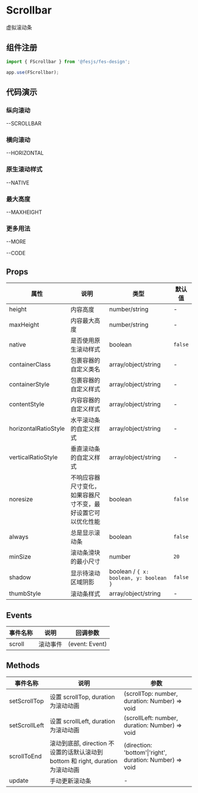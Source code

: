 # Scrollbar

虚拟滚动条

## 组件注册

```js
import { FScrollbar } from '@fesjs/fes-design';

app.use(FScrollbar);
```

## 代码演示

### 纵向滚动

--SCROLLBAR

### 横向滚动

--HORIZONTAL

### 原生滚动样式

--NATIVE

### 最大高度

--MAXHEIGHT

### 更多用法

--MORE

--CODE

## Props

| 属性                 | 说明                                                         | 类型                                   | 默认值  |
| -------------------- | ------------------------------------------------------------ | -------------------------------------- | ------- |
| height               | 内容高度                                                     | number/string                          | -       |
| maxHeight            | 内容最大高度                                                 | number/string                          | -       |
| native               | 是否使用原生滚动样式                                         | boolean                                | `false` |
| containerClass       | 包裹容器的自定义类名                                         | array/object/string                    | -       |
| containerStyle       | 包裹容器的自定义样式                                         | array/object/string                    | -       |
| contentStyle         | 内容容器的自定义样式                                         | array/object/string                    | -       |
| horizontalRatioStyle | 水平滚动条的自定义样式                                       | array/object/string                    | -       |
| verticalRatioStyle   | 垂直滚动条的自定义样式                                       | array/object/string                    | -       |
| noresize             | 不响应容器尺寸变化，如果容器尺寸不变，最好设置它可以优化性能 | boolean                                | `false` |
| always               | 总是显示滚动条                                               | boolean                                | `false` |
| minSize              | 滚动条滑块的最小尺寸                                         | number                                 | `20`    |
| shadow               | 显示待滚动区域阴影                                           | boolean / `{ x: boolean, y: boolean }` | `false` |
| thumbStyle           | 滚动条样式                                                   | array/object/string                    | -       |

## Events

| 事件名称 | 说明     | 回调参数       |
| -------- | -------- | -------------- |
| scroll   | 滚动事件 | (event: Event) |

## Methods

| 事件名称      | 说明                                                                            | 参数                                                     |
| ------------- | ------------------------------------------------------------------------------- | -------------------------------------------------------- |
| setScrollTop  | 设置 scrollTop, duration 为滚动动画                                             | (scrollTop: number, duration: Number) => void            |
| setScrollLeft | 设置 scrollLeft, duration 为滚动动画                                            | (scrollLeft: number, duration: Number) => void           |
| scrollToEnd   | 滚动到底部, direction 不设置的话默认滚动到 bottom 和 right, duration 为滚动动画 | (direction: 'bottom'\|'right', duration: Number) => void |
| update        | 手动更新滚动条                                                                  | -                                                        |
